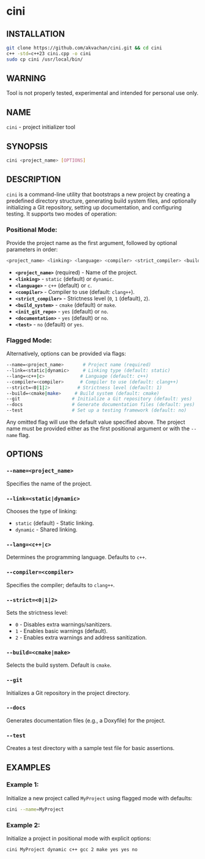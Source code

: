 # cini

## INSTALLATION 

```bash
git clone https://github.com/akvachan/cini.git && cd cini
c++ -std=c++23 cini.cpp -o cini
sudo cp cini /usr/local/bin/
```

## WARNING
Tool is not properly tested, experimental and intended for personal use only.

## NAME
`cini` - project initializer tool

## SYNOPSIS
```sh
cini <project_name> [OPTIONS]
```

## DESCRIPTION
`cini` is a command-line utility that bootstraps a new project by creating a predefined directory structure, generating build system files, and optionally initializing a Git repository, setting up documentation, and configuring testing. It supports two modes of operation:

### Positional Mode:
Provide the project name as the first argument, followed by optional parameters in order:

```sh
<project_name> <linking> <language> <compiler> <strict_compiler> <build_system> <init_git_repo> <documentation> <test>
```

- **`<project_name>`** (required) - Name of the project.
- **`<linking>`** - `static` (default) or `dynamic`.
- **`<language>`** - `c++` (default) or `c`.
- **`<compiler>`** - Compiler to use (default: `clang++`).
- **`<strict_compiler>`** - Strictness level (`0`, `1` (default), `2`).
- **`<build_system>`** - `cmake` (default) or `make`.
- **`<init_git_repo>`** - `yes` (default) or `no`.
- **`<documentation>`** - `yes` (default) or `no`.
- **`<test>`** - `no` (default) or `yes`.

### Flagged Mode:
Alternatively, options can be provided via flags:

```sh
--name=<project_name>       # Project name (required)
--link=<static|dynamic>     # Linking type (default: static)
--lang=<c++|c>             # Language (default: c++)
--compiler=<compiler>      # Compiler to use (default: clang++)
--strict=<0|1|2>          # Strictness level (default: 1)
--build=<cmake|make>     # Build system (default: cmake)
--git                   # Initialize a Git repository (default: yes)
--docs                  # Generate documentation files (default: yes)
--test                  # Set up a testing framework (default: no)
```

Any omitted flag will use the default value specified above. The project name must be provided either as the first positional argument or with the `--name` flag.

## OPTIONS

### `--name=<project_name>`
Specifies the name of the project.

### `--link=<static|dynamic>`
Chooses the type of linking:
- `static` (default) - Static linking.
- `dynamic` - Shared linking.

### `--lang=<c++|c>`
Determines the programming language. Defaults to `c++`.

### `--compiler=<compiler>`
Specifies the compiler; defaults to `clang++`.

### `--strict=<0|1|2>`
Sets the strictness level:
- `0` - Disables extra warnings/sanitizers.
- `1` - Enables basic warnings (default).
- `2` - Enables extra warnings and address sanitization.

### `--build=<cmake|make>`
Selects the build system. Default is `cmake`.

### `--git`
Initializes a Git repository in the project directory.

### `--docs`
Generates documentation files (e.g., a Doxyfile) for the project.

### `--test`
Creates a test directory with a sample test file for basic assertions.

## EXAMPLES

### Example 1:
Initialize a new project called `MyProject` using flagged mode with defaults:
```sh
cini --name=MyProject
```

### Example 2:
Initialize a project in positional mode with explicit options:
```sh
cini MyProject dynamic c++ gcc 2 make yes yes no
```
